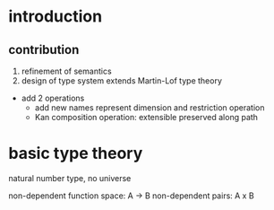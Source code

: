 # introduction
## contribution
1. refinement of semantics
2. design of type system extends Martin-Lof type theory
- add 2 operations
  - add new names represent dimension and restriction operation
  - Kan composition operation: extensible preserved along path

# basic type theory
natural number type, no universe

non-dependent function space: A -> B
non-dependent pairs: A x B














